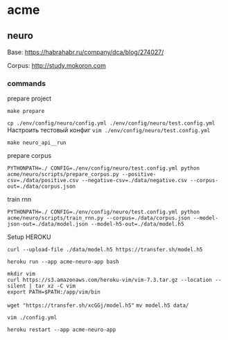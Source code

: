 # acme

## neuro

Base: https://habrahabr.ru/company/dca/blog/274027/

Corpus: http://study.mokoron.com

### commands

prepare project

```make prepare```

```cp ./env/config/neuro/config.yml ./env/config/neuro/test.config.yml```
Настроить тестовый конфиг
```vim ./env/config/neuro/test.config.yml```

```make neuro_api__run```

prepare corpus

```PYTHONPATH=./ CONFIG=./env/config/neuro/test.config.yml python acme/neuro/scripts/prepare_corpus.py --positive-csv=./data/positive.csv --negative-csv=./data/negative.csv --corpus-out=./data/corpus.json```

train rnn

```PYTHONPATH=./ CONFIG=./env/config/neuro/test.config.yml python acme/neuro/scripts/train_rnn.py --corpus=./data/corpus.json --model-json-out=./data/model.json --model-h5-out=./data/model.h5```



Setup HEROKU

```curl --upload-file ./data/model.h5 https://transfer.sh/model.h5```

```heroku run --app acme-neuro-app bash```

```
mkdir vim
curl https://s3.amazonaws.com/heroku-vim/vim-7.3.tar.gz --location --silent | tar xz -C vim
export PATH=$PATH:/app/vim/bin
```

```wget "https://transfer.sh/xcGGj/model.h5"```
```mv model.h5 data/```

```vim ./config.yml```

```heroku restart --app acme-neuro-app```

